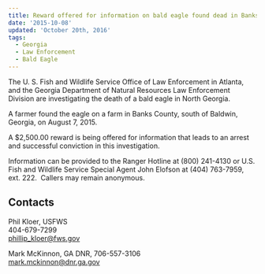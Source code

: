```yaml
---
title: Reward offered for information on bald eagle found dead in Banks county, Georgia
date: '2015-10-08'
updated: 'October 20th, 2016'
tags:
  - Georgia
  - Law Enforcement
  - Bald Eagle
---
```


The U. S. Fish and Wildlife Service Office of Law Enforcement in Atlanta, and the Georgia Department of Natural Resources Law Enforcement Division are investigating the death of a bald eagle in North Georgia.

A farmer found the eagle on a farm in Banks County, south of Baldwin, Georgia, on August 7, 2015.

A $2,500.00 reward is being offered for information that leads to an arrest and successful conviction in this investigation.

Information can be provided to the Ranger Hotline at (800) 241-4130 or U.S. Fish and Wildlife Service Special Agent John Elofson at (404) 763-7959, ext. 222.  Callers may remain anonymous.

## Contacts

Phil Kloer, USFWS  
404-679-7299  
[phillip_kloer@fws.gov](mailto:phillip_kloer@fws.gov)

Mark McKinnon, GA DNR, 706-557-3106   
mark.mckinnon@dnr.ga.gov
